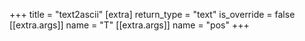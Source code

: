 +++
title = "text2ascii"
[extra]
return_type = "text"
is_override = false
[[extra.args]]
name = "T"
[[extra.args]]
name = "pos"
+++